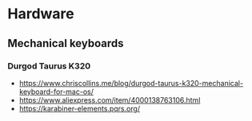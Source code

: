 # Hardware

## Mechanical keyboards

### Durgod Taurus K320

* https://www.chriscollins.me/blog/durgod-taurus-k320-mechanical-keyboard-for-mac-os/
* https://www.aliexpress.com/item/4000138763106.html
* https://karabiner-elements.pqrs.org/
